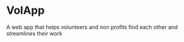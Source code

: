 # VolApp
A web app that helps volunteers and non profits find each other and streamlines their work
